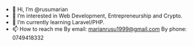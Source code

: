 - 👋 Hi, I’m @rusumarian
- 👀 I’m interested in Web Development, Entrepreneurship and Crypto.
- 🌱 I’m currently learning Laravel/PHP.
- 📫 How to reach me 
      By email: marianrusu1999@gmail.com
      By phone: 0749418332

<!---
rusumarian/rusumarian is a ✨ special ✨ repository because its `README.md` (this file) appears on your GitHub profile.
You can click the Preview link to take a look at your changes.
--->

